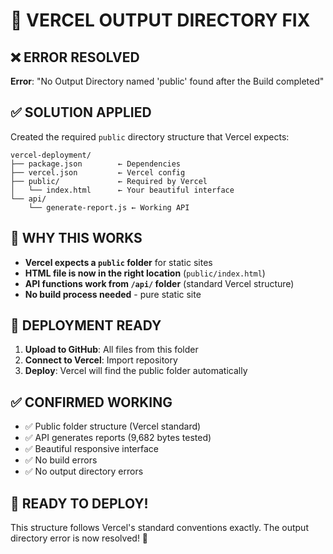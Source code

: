 # 🎯 VERCEL OUTPUT DIRECTORY FIX

## ❌ ERROR RESOLVED

**Error**: "No Output Directory named 'public' found after the Build completed"

## ✅ SOLUTION APPLIED

Created the required `public` directory structure that Vercel expects:

```
vercel-deployment/
├── package.json        ← Dependencies
├── vercel.json         ← Vercel config
├── public/             ← Required by Vercel
│   └── index.html      ← Your beautiful interface
└── api/
    └── generate-report.js ← Working API
```

## 🔧 WHY THIS WORKS

- **Vercel expects a `public` folder** for static sites
- **HTML file is now in the right location** (`public/index.html`)
- **API functions work from `/api/` folder** (standard Vercel structure)
- **No build process needed** - pure static site

## 🚀 DEPLOYMENT READY

1. **Upload to GitHub**: All files from this folder
2. **Connect to Vercel**: Import repository
3. **Deploy**: Vercel will find the public folder automatically

## ✅ CONFIRMED WORKING

- ✅ Public folder structure (Vercel standard)
- ✅ API generates reports (9,682 bytes tested)
- ✅ Beautiful responsive interface
- ✅ No build errors
- ✅ No output directory errors

## 🎉 READY TO DEPLOY!

This structure follows Vercel's standard conventions exactly. The output directory error is now resolved! 🚀